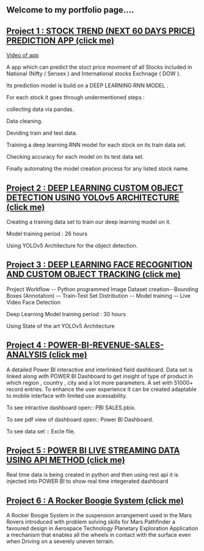 
## Welcome to my portfolio page....



## [Project 1 : STOCK TREND (NEXT 60 DAYS PRICE) PREDICTION APP (click me)](https://github.com/Deepanshu-Daga/STOCK-TREND-NEXT-60-DAYS-PRICE-PREDICTION-APP-)

[Video of app](https://drive.google.com/file/d/1N2ct9_HJ4eciI9y803GR8qxqW2cktKIA/view?usp=sharing)

A app which can predict the stoct price movment of all Stocks included in National (Nifty / Sensex ) and International stocks Exchnage ( DOW ).

Its prediction model is build on a DEEP LEARNING RNN MODEL .

For each stock it goes through undermentioned steps :

collecting data via pandas.

Data cleaning.

Deviding train and test data.

Training a deep learning RNN model for each stock on its train data set.

Checking accuracy for each model on its test data set.

Finally automating the model creation process for any listed stock name.




## [Project 2 : DEEP LEARNING  CUSTOM OBJECT DETECTION USING YOLOv5 ARCHITECTURE (click me)](https://drive.google.com/drive/folders/1my2biX48br28AnN6QWmQipgD1B-arXf_?usp=sharing)


Creating a training data set to train our deep learning model on it.

Model training period : 26 hours

Using YOLOv5 Architecture for the object detection.





## [Project 3 : DEEP LEARNING FACE RECOGNITION AND CUSTOM OBJECT TRACKING (click me)]()


Project Workflow -- Python programmed Image Dataset creation--Bounding Boxes (Annotation) -- Train-Test Set Distribution -- Model training -- Live Video Face Detection

Deep Learning Model training period : 30 hours

Using State of the art YOLOv5 Architecture 






## [Project 4 : POWER-BI-REVENUE-SALES-ANALYSIS (click me)](https://github.com/Deepanshu-Daga/Power-BI-Revenue---Sales---Analysis-)
A detailed Power BI interactive and interlinked field dashboard. Data set is linked along with POWER BI Dashboard to get insight of type of product in which region , country , city and a lot more parameters. A set with 51000+ record entries. To enhance the user experience it can be created adaptable to mobile interface with limited use acessability.

To see intractive dashboard open:: PBI SALES.pbix.

To see pdf view of dashboard open:: Power BI Dashboard.

To see data set :: Excle file.



## [Project 5 : POWER BI LIVE STREAMING DATA USING API METHOD (click me)](https://github.com/Deepanshu-Daga/Python-projects-Level-1/tree/main/POWER%20BI%20LIVE%20STREAMING%20DATA%20USING%20API%20METHOD)


Real time data is being created in python and then using rest api it is injected into POWER BI to show real time integerated dashboard




## [Project 6 : A Rocker Boogie System (click me)](https://drive.google.com/file/d/1Xwf75Ss-aT3v38xyPHBpWiccr_2WtDHt/view?usp=sharing)


A Rocker Boogie System in the suspension arrangement used in the Mars Rovers introduced with problem solving skills for Mars Pathfinder a favoured design in Aerospace Technology Planetary Exploration Application a mechanism that enables all the wheels in contact with the surface even when Driving on a severely uneven terrain.





